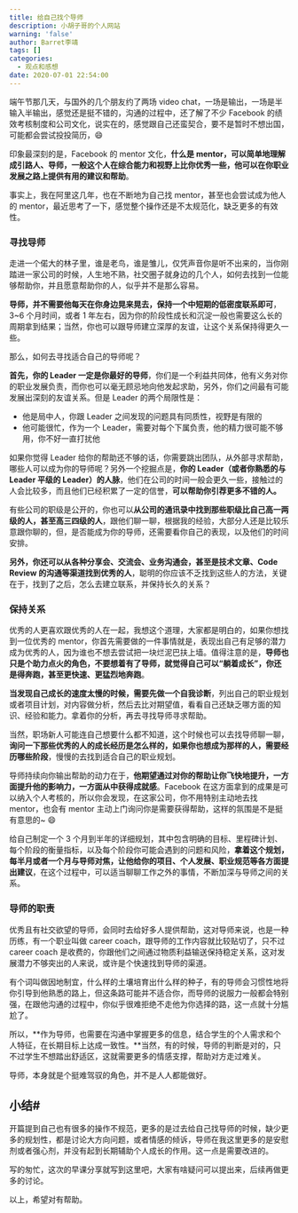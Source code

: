 ```yaml
---
title: 给自己找个导师
description: 小胡子哥的个人网站
warning: 'false'
author: Barret李靖
tags: []
categories:
  - 观点和感想
date: 2020-07-01 22:54:00
---
```



端午节那几天，与国外的几个朋友约了两场 video chat，一场是输出，一场是半输入半输出，感觉还是挺不错的，沟通的过程中，还了解了不少 Facebook 的绩效考核制度和公司文化，说实在的，感觉跟自己还蛮契合，要不是暂时不想出国，可能都会尝试投投简历，😄


印象最深刻的是，Facebook 的 mentor 文化，**什么是 mentor，可以简单地理解成引路人、导师，一般这个人在综合能力和视野上比你优秀一些，他可以在你职业发展之路上提供有用的建议和帮助**。


事实上，我在阿里这几年，也在不断地为自己找 mentor，甚至也会尝试成为他人的 mentor，最近思考了一下，感觉整个操作还是不太规范化，缺乏更多的有效性。


### 寻找导师


走进一个偌大的林子里，谁是老鸟，谁是雏儿，仅凭声音你是听不出来的，当你刚踏进一家公司的时候，人生地不熟，社交圈子就身边的几个人，如何去找到一位能够帮助你，并且愿意帮助你的人，似乎并不是那么容易。


**导师，并不需要他每天在你身边晃来晃去，保持一个中短期的低密度联系即可**，3~6 个月时间，或者 1 年左右，因为你的阶段性成长和沉淀一般也需要这么长的周期拿到结果；当然，你也可以跟导师建立深厚的友谊，让这个关系保持得更久一些。


那么，如何去寻找适合自己的导师呢？


**首先，你的 Leader 一定是你最好的导师**，你们是一个利益共同体，他有义务对你的职业发展负责，而你也可以毫无顾忌地向他发起求助，另外，你们之间最有可能发展出深刻的友谊关系。但是 Leader 的两个局限性是：


- 他是局中人，你跟 Leader 之间发现的问题具有同质性，视野是有限的
- 他可能很忙，作为一个 Leader，需要对每个下属负责，他的精力很可能不够用，你不好一直打扰他



如果你觉得 Leader 给你的帮助还不够的话，你需要跳出团队，从外部寻求帮助，哪些人可以成为你的导师呢？另外一个挖掘点是，**你的 Leader（或者你熟悉的与 Leader 平级的 Leader）的人脉**，他们在公司的时间一般会更久一些，接触过的人会比较多，而且他们已经积累了一定的信誉，**可以帮助你引荐更多不错的人。**


有些公司的职级是公开的，你也可以**从公司的通讯录中找到那些职级比自己高一两级的人，甚至高三四级的人**，跟他们聊一聊，根据我的经验，大部分人还是比较乐意跟你聊的，但，是否能成为你的导师，还需要看你自己的表现，以及他们的时间安排。


**另外，你还可以从各种分享会、交流会、业务沟通会，甚至是技术文章、Code Review 的沟通等渠道找到优秀的人**，聪明的你应该不乏找到这些人的方法，关键在于，找到了之后，怎么去建立联系，并保持长久的关系？


### 保持关系


优秀的人更喜欢跟优秀的人在一起，我想这个道理，大家都是明白的，如果你想找到一位优秀的 mentor，你首先需要做的一件事情就是，表现出自己有足够的潜力成为优秀的人，因为谁也不想去尝试把一块烂泥巴扶上墙。值得注意的是，**导师也只是个助力点火的角色，不要想着有了导师，就觉得自己可以“躺着成长”，你还是得奔跑，甚至更快速、更猛烈地奔跑**。


**当发现自己成长的速度太慢的时候，需要先做一个自我诊断**，列出自己的职业规划或者项目计划，对内容做分析，然后去比对期望值，看看自己还缺乏哪方面的知识、经验和能力。拿着你的分析，再去寻找导师寻求帮助。


当然，职场新人可能连自己想要什么都不知道，这个时候也可以去找导师聊一聊，**询问一下那些优秀的人的成长经历是怎么样的，如果你也想成为那样的人，需要经历哪些阶段**，慢慢的去找到适合自己的职业规划。


导师持续向你输出帮助的动力在于，**他期望通过对你的帮助让你飞快地提升，一方面提升他的影响力，一方面从中获得成就感**。Facebook 在这方面拿到的成果是可以纳入个人考核的，所以你会发现，在这家公司，你不用特别主动地去找 mentor，也会有 mentor 主动上门询问你是需要获得帮助，这样的氛围是不是挺有意思的~ 😄


给自己制定一个 3 个月到半年的详细规划，其中包含明确的目标、里程碑计划、每个阶段的衡量指标，以及每个阶段你可能会遇到的问题和风险，**拿着这个规划，每半月或者一个月与导师对焦，让他给你的项目、个人发展、职业规范等各方面提出建议**，在这个过程中，可以适当聊聊工作之外的事情，不断加深与导师之间的关系。


### 导师的职责


优秀且有社交欲望的导师，会同时去给好多人提供帮助，这对导师来说，也是一种历练，有一个职业叫做 career coach，跟导师的工作内容就比较贴切了，只不过 career coach 是收费的，你跟他们之间通过物质利益输送保持稳定关系，这对发展潜力不够突出的人来说，或许是个快速找到导师的渠道。


有个词叫做因地制宜，什么样的土壤培育出什么样的种子，有的导师会习惯性地将你引导到他熟悉的路上，但这条路可能并不适合你，而导师的说服力一般都会特别强，在跟他沟通的过程中，你似乎很难拒绝不走他为你选择的路，这一点就十分尴尬了。


所以，**作为导师，也需要在沟通中掌握更多的信息，结合学生的个人需求和个人特征，在长期目标上达成一致性。**当然，有的时候，导师的判断是对的，只不过学生不想踏出舒适区，这就需要更多的情感支撑，帮助对方走过难关。


导师，本身就是个挺难驾驭的角色，并不是人人都能做好。

## 小结#


开篇提到自己也有很多的操作不规范，更多的是过去给自己找导师的时候，缺少更多的规划性，都是讨论大方向问题，或者情感的倾诉，导师在我这里更多的是安慰剂或者强心剂，并没有起到长期辅助个人成长的作用。这一点是需要改进的。


写的匆忙，这次的早课分享就写到这里吧，大家有啥疑问可以提出来，后续再做更多的讨论。


以上，希望对有帮助。